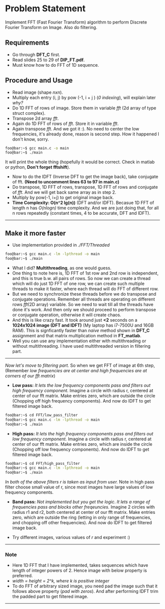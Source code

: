 # Problem Statement
Implement FFT (Fast Fourier Transform) algorithm to perform Discrete Fourier Transform on Image. Also do filtering.

## Requirements
* Go through **DFT_C** first.
* Read slides 25 to 29 of **DIP_FT.pdf**.
* Must know how to do FFT of 1D sequence.

## Procedure and Usage
* Read image (shape *nxn*).
* Multiply each entry (i, j) by pow (-1, i + j ) (*0 indexing*), will explain later *why?*
* Do 1D FFT of rows of image. Store them in variable *fft* (2d array of type struct complex).
* Transpose 2d array *fft*.
* Again do 1D FFT of rows of *fft*. Store it in variable *fft*.
* Again transpose *fft*. And we got it :). No need to center the low frequencies, it's already done, reason is second step. How it happened I don't know, sorry.

```bash
foo@bar:~$ gcc main.c -o main
foo@bar:~$ ./main
```
It will print the whole thing (hopefully it would be correct. Check in matlab or python, **Don't forget fftshift**).
* Now to do the IDFT (Inverse DFT to get the image back), take conjugate of fft.
**(Need to uncomment lines 63 to 97 in main.c)**
* Do transpose, 1D FFT of rows, transpose, 1D FFT of rows and conjugate of *fft*. And we will get back same array as in step 2.
* Multiply by pow(-1, i+j) to get original image back.
* **Time Complexity: O(n^2 lg(n))** (DFT and/or IDFT). Becasue 1D FFT of length n has *O(nlogn)* time complexity. And we are just doing that, for all n rows repeatedly (constant times, 4 to be accurate, DFT and IDFT).
---
## Make it more faster
* Use implementation provided in *./FFT/Threaded*
```bash
foo@bar:~$ gcc main.c -lm -lpthread -o main
foo@bar:~$ ./main
```
* What I did? **Multithreading**, as one would guess.
* One thing to note here is, 1D FFT of 1st row and 2nd row is independent, and this is true b.w. all pairs of rows. So now we can create a thread which will do just 1D FFT of one row, we can create such multiple threads to make it faster, where each thread will do FFT of different row.
* But we need to synchronize these threads before we do transpose and conjugate operations. Remember all threads are operating on different rows *fft*(2D array) variable. So we need to wait till all the threads have done it's work. And then only we should proceed to perform transpose or conjugate operation, otherwise it will create chaos.
* And this is like crazy fast. It took around just **<2** seconds on a **1024x1024 image (DFT and IDFT)** (My laptop has i7-7500U and 16GB RAM). This is signficantly faster than *naive* method shown in **DFT_C** assignment and that matrix multiplication method in **FT_matlab**.
* Well you can use any implementation either with multithreading or without multithreading. I have used multithreaded version in filtering part. 
---
*Now let's move to filtering part.* So when we get FFT of image at 6th step, (Remember *low frequencies are at center and high frequencies are at corners of our fft matrix*)
* **Low pass:** *It lets the low frequency components pass and filters out high frequency component.* Imagine a circle with radius r, centered at center of our fft matrix. Make entries zero, which are outside the circle (Chopping off high frequency components). And now do IDFT to get filtered image back.
```bash
foo@bar:~$ cd FFT/low_pass_filter
foo@bar:~$ gcc main.c -lm -lpthread -o main
foo@bar:~$ ./main
```
* **High pass:** *It lets the high frequency components pass and filters out low frequency component.* Imagine a circle with radius r, centered at center of our fft matrix. Make entries zero, which are inside the circle (Chopping off low frequency components). And now do IDFT to get filtered image back.
```bash
foo@bar:~$ cd FFT/high_pass_filter
foo@bar:~$ gcc main.c -lm -lpthread -o main
foo@bar:~$ ./main
```
*In both of the above filters r is taken as input from user.* Note in high pass filter choose small value of r, since most images have large values of low frequency components.
* **Band pass:** *Not implemented but you get the logic*. *It lets a range of frequencies pass and blocks other freqeuncies.* Imagine 2 circles with radius r1 and r2, both centered at center of our fft matrix. Make entries zero, which are outside the ring (letting in only range of frequencies, and chopping off other frequencies). And now do IDFT to get filtered image back.

* Try different images, various values of *r* and experiment :)


---
### Note
* Here 1D FFT that I have implemented, takes sequences which have length of integer powers of 2. Hence image with below property is preferred.
* *width = height = 2^k, where k is positive integer*
* To do FFT of arbitrary sized image, you need pad the image such that it follows above property (*pad with zeros*). And after performing IDFT trim the padded part to get filtered image.
---